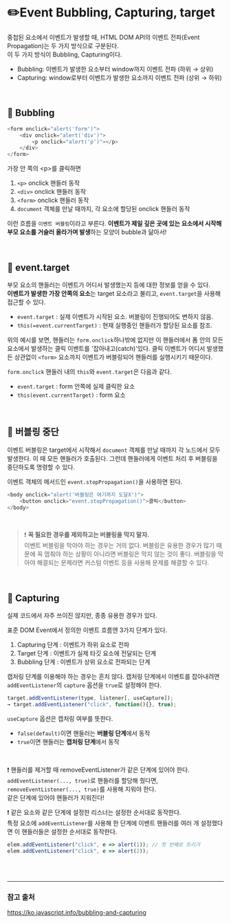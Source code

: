 # ✏️Event Bubbling, Capturing, target

중첩된 요소에서 이벤트가 발생할 때, HTML DOM API의 이벤트 전파(Event Propagation)는 두 가지 방식으로 구분된다. <br>
이 두 가지 방식이 Bubbling, Capturing이다.

- Bubbling: 이벤트가 발생한 요소부터 window까지 이벤트 전파 (하위 → 상위)
- Capturing: window로부터 이벤트가 발생한 요소까지 이벤트 전파 (상위 → 하위)

<br>

## 📌 Bubbling
```javascript
<form onclick="alert('form')">
    <div onclick="alert('div')">
        <p onclick="alert('p')"></p>
    </div>
</form>
```
가장 안 쪽의 \<p>를 클릭하면
1. `<p>` onclick 핸들러 동작
2. `<div>` onclick 핸들러 동작
3. `<form>` onclick 핸들러 동작
4. `document` 객체를 만날 때까지, 각 요소에 할당된 onclick 핸들러 동작
   
이런 흐름을 `이벤트 버블링`이라고 부른다. **이벤트가 제일 깊은 곳에 있는 요소에서 시작해 부모 요소를 거슬러 올라가며 발생**하는 모양이 bubble과 닮아서!

<br>

## 📌 event.target
부모 요소의 핸들러는 이벤트가 어디서 발생했는지 등에 대한 정보를 얻을 수 있다. <br>
**이벤트가 발생한 가장 안쪽의 요소**는 target 요소라고 불리고, `event.target`을 사용해 접근할 수 있다.

- `event.target` : 실제 이벤트가 시작된 요소. 버블링이 진행되어도 변하지 않음.
- `this(=event.currentTarget)` : 현재 실행중인 핸들러가 할당된 요소를 참조.

위의 예시를 보면, 핸들러는 `form.onclick`하나밖에 없지만 이 핸들러에서 폼 안의 모든 요소에서 발생하는 클릭 이벤트를 '잡아내고(catch)'있다. 클릭 이벤트가 어디서 발생했든 상관없이 `<form>` 요소까지 이벤트가 버블링되어 핸들러를 실행시키기 때문이다.

`form.onclick` 핸들러 내의 `this`와 `event.target`은 다음과 같다.
- `event.target` : form 안쪽에 실제 클릭한 요소
- `this(event.currentTarget)` : form 요소

<br>

## 📌 버블링 중단
이벤트 버블링은 target에서 시작해서 `document` 객체를 만날 때까지 각 노드에서 모두 발생한다. 이 때 모든 핸들러가 호출된다. 그런데 핸들러에게 이벤트 처리 후 버블링을 중단하도록 명령할 수 있다. <br>

이벤트 객체의 메서드인 `event.stopPropagation()`을 사용하면 된다.
```javascript
<body onclick="alert('버블링은 여기까지 도달X')">
    <button onclick="event.stopPropagation()">클릭</button>
</body>
```
<br>

>❗️ **꼭 필요한 경우를 제외하고는 버블링을 막지 말자.** <br>
이벤트 버블링을 막아야 하는 경우는 거의 없다. 버블링은 유용한 경우가 많기 때문에 꼭 멈춰야 하는 상황이 아니라면 버블링은 막지 않는 것이 좋다. 버블링을 막아야 해결되는 문제라면 커스텀 이벤트 등을 사용해 문제를 해결할 수 있다. 

<br>

## 📌 Capturing
실제 코드에서 자주 쓰이진 않지만, 종종 유용한 경우가 있다. <br>

표준 DOM Event에서 정의한 이벤트 흐름엔 3가지 단계가 있다.
1. Capturing 단계 : 이벤트가 하위 요소로 전파
2. Target 단계 : 이벤트가 실제 타깃 요소에 전달되는 단계
3. Bubbling 단계 : 이벤트가 상위 요소로 전파되는 단계

캡처링 단계를 이용해야 하는 경우는 흔치 않다. 캡처링 단계에서 이벤트를 잡아내려면 `addEventListener`의 `capture` 옵션을 `true`로 설정해야 한다.
```javascript
target.addEventListener(type, listener[, useCapture]);
→ target.addEventListener("click", function(){}, true);
```
`useCapture` 옵션은 캡처링 여부를 뜻한다. 
- `false(default)`이면 핸들러는 **버블링 단계**에서 동작
- `true`이면 핸들러는 **캡처링 단계**에서 동작

<br>

❗️ 핸들러를 제거할 때 removeEventListener가 같은 단계에 있어야 한다. <br>
 `addEventListener(..., true)`로 핸들러를 할당해 줬다면, <br>
 `removeEventListener(..., true)`를 사용해 지워야 한다. <br> 
 같은 단계에 있어야 핸들러가 지워진다!

❗️ 같은 요소와 같은 단계에 설정한 리스너는 설정한 순서대로 동작한다. <br>
특정 요소에 `addEventListener`를 사용해 한 단계에 이벤트 핸들러를 여러 개 설정했다면 이 핸들러들은 설정한 순서대로 동작한다.
```javascript
elem.addEventListener("click", e => alert(1)); // 첫 번째로 트리거
elem.addEventListener("click", e => alert(2));
```


<br>
<br>

---

### 참고 출처
<https://ko.javascript.info/bubbling-and-capturing>